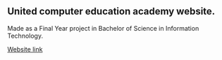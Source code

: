 <h2>United computer education academy website.</h2>
<p>Made as a Final Year project in Bachelor of Science in Information Technology.</p>
<a href="http://unitedcomputereducation.com/" target="_blank">Website link</a>
